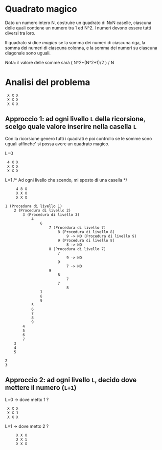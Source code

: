 # Quadrato magico

Dato un numero intero N, costruire un quadrato 
di NxN caselle, ciascuna delle quali contiene
un numero tra 1 ed N^2.
I numeri devono essere tutti diversi tra loro.

Il quadrato si dice *magico* se la somma dei numeri
di ciascuna riga, la somma dei numeri di ciascuna
colonna, e la somma dei numeri su ciascuna diagonale
sono uguali.

Nota: il valore delle somme sarà
( N^2*(N^2+1)/2 ) / N 

# Analisi del problema
```
 X X X 
 X X X
 X X X
```

## Approccio 1: ad ogni livello `L` della ricorsione, scelgo quale valore inserire nella casella `L`
Con la ricorsione genero tutti i quadrati e poi controllo se le somme sono uguali affinche' si possa avere un quadrato magico.

L=0

```
 4 X X 
 X X X
 X X X
```

 L=1  /* Ad ogni livello che scendo, mi sposto di una casella */
 
```
	 4 8 X 
	 X X X
	 X X X
```

```
1 (Procedura di livello 1)
	2 (Procedura di livello 2)
		3 (Procedura di livello 3)
			4
				6
					7 (Procedura di livello 7)
						8 (Procedura di livello 8)
							9 -> NO (Procedura di livello 9)
						9 (Procedura di livello 8)
							8 -> NO
					8 (Procedura di livello 7)
						7
							9 -> NO
						9
							7 -> NO
					9
						8
							7
						7
							8
				7
				8
				9
			5
			6
			7
			8
			9
		4
		5
		6
		7
	3
	4
	5
	
2
3
```
	 
## Approccio 2: ad ogni livello `L`, decido dove mettere il numero (`L+1`)

L=0 -> dove metto 1 ?

```
 X X X 
 X X 1
 X X X
```

 L=1 -> dove metto 2 ?

```
	 X X X 
	 2 X 1
	 X X X
```


	 